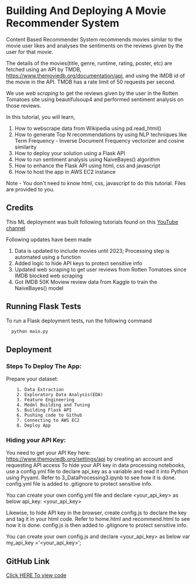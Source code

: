 
# **Building And Deploying A Movie Recommender System**

Content Based Recommender System recommends movies similar to the movie user likes and analyses the sentiments on the reviews given by the user for that movie.

The details of the movies(title, genre, runtime, rating, poster, etc) are fetched using an API by TMDB, https://www.themoviedb.org/documentation/api, and using the IMDB id of the movie in the API. TMDB has a rate limit of 50 requests per second.

We use *web scraping* to get the reviews given by the user in the Rotten Tomatoes site using beautifulsoup4 and performed sentiment analysis on those reviews.


In this tutorial, you will learn,
1. How to webscrape data from Wikipedia using pd.read_html()
2. How to generate Top N recommendations by using NLP techniques like  Term Frequency - Inverse Document Frequency vectorizer and cosine similarity
3. How to deploy your solution using a Flask API
4. How to run sentiment analysis using NaiveBayes() algorithm
5. How to enhance the Flask API using html, css and javascript 
6. How to host the app in AWS EC2 instance

Note - You don't need to know html, css, javascript to do this tutorial. Files are provided to you.

## Credits

This ML deployment was built following tutorials found on this [YouTube channel](https://www.youtube.com/@DataMentor)

Following updates have been made
1) Data is updated to include movies until 2023; Processing step is automated using a function
2) Added logic to hide API keys to protect sensitive info
3) Updated web scraping to get user reviews from Rotten Tomatoes since IMDB blocked web scraping
4) Got IMDB 50K Moview review data from Kaggle to train the NaiveBayes() model

## Running Flask Tests

To run a Flask deployment tests, run the following command

```bash
  python main.py
```

## Deployment

### Steps To Deploy The App:

Prepare your dataset:

        1. Data Extraction
        2. Exploratory Data Analysis(EDA)
        3. Feature Engineering
        4. Model Building and Tuning
        5. Building Flask API
        6. Pushing code to Github
        7. Connecting to AWS EC2
        8. Deploy App

### Hiding your API Key:

You need to get your API Key here: https://www.themoviedb.org/settings/api by creating an account and requesting API access
To hide your API key in data processing notebooks, use a config.yml file to declare api_key as a variable and read it into Python using Pyyaml.
Refer to 3_DataProcessing3.ipynb to see how it is done. config.yml file is added to .gitignore to protect sensitive info.

You can create your own config.yml file and declare <your_api_key> as below
api_key: <your_api_key>

Likewise, to hide API key in the browser, create config.js to declare the key and tag it in your html code. Refer to home.html and recommend.html to see how it is done. config.js is then added to .gitignore to protect sensitive info.

You can create your own config.js and declare <your_api_key> as below
var my_api_key ='<your_api_key>';


## GitHub Link
[Click HERE To view code](https://github.com/ArunSubramanian456/MLOPS_MovieRecommenderSystem)